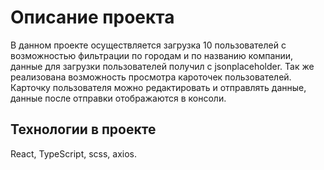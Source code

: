 # Описание проекта

В данном проекте осуществляется загрузка 10 пользователей с возможностью фильтрации по городам и по названию компании, данные для загрузки пользователей получил с jsonplaceholder. Так же реализована возможность просмотра кароточек пользователей. Карточку пользователя можно редактировать и отправлять данные, данные после отправки отображаются в консоли.

## Технологии в проекте

React, TypeScript, scss, axios.
